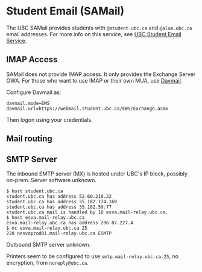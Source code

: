 # Student Email (SAMail)

The UBC SAMail provides students with `@student.ubc.ca` and `@alum.ubc.ca` email addresses.
For more info on this service, see [UBC Student Email Service](https://it.ubc.ca/services/email-voice-internet/ubc-student-email-service).

## IMAP Access

SAMail does not provide IMAP access. It only provides the Exchange Server OWA. For those who want to use IMAP or their own MUA, use [Davmail](https://davmail.sourceforge.net/).

Configure Davmail as:

```properties
davmail.mode=EWS
davmail.url=https://webmail.student.ubc.ca/EWS/Exchange.asmx
```

Then logon using your credentials.

## Mail routing

## SMTP Server

The inbound SMTP server (MX) is hosted under UBC's IP block, possibly on-prem. Server software unknown.

```
$ host student.ubc.ca
student.ubc.ca has address 52.60.219.22
student.ubc.ca has address 35.182.174.169
student.ubc.ca has address 35.182.59.77
student.ubc.ca mail is handled by 10 esva.mail-relay.ubc.ca.
$ host esva.mail-relay.ubc.ca
esva.mail-relay.ubc.ca has address 206.87.227.4
$ nc esva.mail-relay.ubc.ca 25
220 nesvaprod01.mail-relay.ubc.ca ESMTP
```

Outbound SMTP server unknown.

Printers seem to be configured to use `smtp.mail-relay.ubc.ca:25`, no encryption, from `noreply@ubc.ca`.
